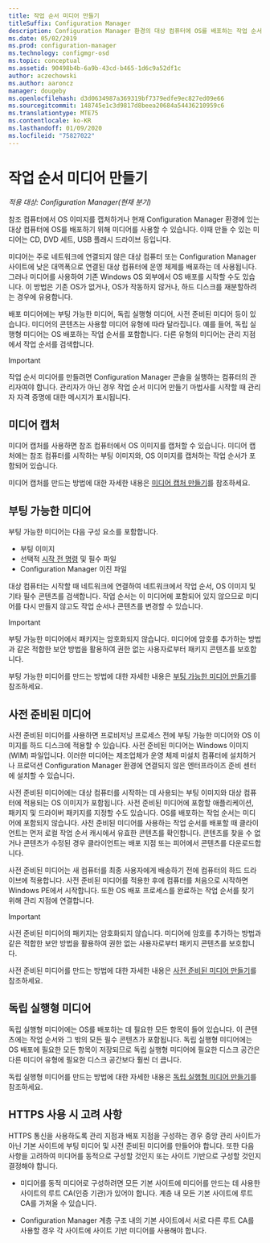 ```yaml
---
title: 작업 순서 미디어 만들기
titleSuffix: Configuration Manager
description: Configuration Manager 환경의 대상 컴퓨터에 OS를 배포하는 작업 순서 미디어를 만듭니다.
ms.date: 05/02/2019
ms.prod: configuration-manager
ms.technology: configmgr-osd
ms.topic: conceptual
ms.assetid: 90498b4b-6a9b-43cd-b465-1d6c9a52df1c
author: aczechowski
ms.author: aaroncz
manager: dougeby
ms.openlocfilehash: d3d0634987a369319bf7379edfe9ec827ed09e66
ms.sourcegitcommit: 148745e1c3d9817d8beea20684a54436210959c6
ms.translationtype: MTE75
ms.contentlocale: ko-KR
ms.lasthandoff: 01/09/2020
ms.locfileid: "75827022"
---
```

# <a name="create-task-sequence-media"></a>작업 순서 미디어 만들기

*적용 대상: Configuration Manager(현재 분기)*

참조 컴퓨터에서 OS 이미지를 캡처하거나 현재 Configuration Manager 환경에 있는 대상 컴퓨터에 OS를 배포하기 위해 미디어를 사용할 수 있습니다. 이때 만들 수 있는 미디어는 CD, DVD 세트, USB 플래시 드라이브 등입니다.  

미디어는 주로 네트워크에 연결되지 않은 대상 컴퓨터 또는 Configuration Manager 사이트에 낮은 대역폭으로 연결된 대상 컴퓨터에 운영 체제를 배포하는 데 사용됩니다. 그러나 미디어를 사용하여 기존 Windows OS 외부에서 OS 배포를 시작할 수도 있습니다. 이 방법은 기존 OS가 없거나, OS가 작동하지 않거나, 하드 디스크를 재분할하려는 경우에 유용합니다.  

배포 미디어에는 부팅 가능한 미디어, 독립 실행형 미디어, 사전 준비된 미디어 등이 있습니다. 미디어의 콘텐츠는 사용할 미디어 유형에 따라 달라집니다. 예를 들어, 독립 실행형 미디어는 OS 배포하는 작업 순서를 포함합니다. 다른 유형의 미디어는 관리 지점에서 작업 순서를 검색합니다.  

> [!IMPORTANT]  
> 작업 순서 미디어를 만들려면 Configuration Manager 콘솔을 실행하는 컴퓨터의 관리자여야 합니다. 관리자가 아닌 경우 작업 순서 미디어 만들기 마법사를 시작할 때 관리자 자격 증명에 대한 메시지가 표시됩니다.  


## <a name="BKMK_PlanCaptureMedia"></a> 미디어 캡처

미디어 캡처를 사용하면 참조 컴퓨터에서 OS 이미지를 캡처할 수 있습니다. 미디어 캡처에는 참조 컴퓨터를 시작하는 부팅 이미지와, OS 이미지를 캡처하는 작업 순서가 포함되어 있습니다.

미디어 캡처를 만드는 방법에 대한 자세한 내용은 [미디어 캡처 만들기](/sccm/osd/deploy-use/create-capture-media)를 참조하세요.  


## <a name="BKMK_PlanBootableMedia"></a> 부팅 가능한 미디어

부팅 가능한 미디어는 다음 구성 요소를 포함합니다.

- 부팅 이미지
- 선택적 [시작 전 명령](/sccm/osd/understand/prestart-commands-for-task-sequence-media) 및 필수 파일
- Configuration Manager 이진 파일

대상 컴퓨터는 시작할 때 네트워크에 연결하여 네트워크에서 작업 순서, OS 이미지 및 기타 필수 콘텐츠를 검색합니다. 작업 순서는 이 미디어에 포함되어 있지 않으므로 미디어를 다시 만들지 않고도 작업 순서나 콘텐츠를 변경할 수 있습니다.  

> [!IMPORTANT]  
> 부팅 가능한 미디어에서 패키지는 암호화되지 않습니다. 미디어에 암호를 추가하는 방법과 같은 적합한 보안 방법을 활용하여 권한 없는 사용자로부터 패키지 콘텐츠를 보호합니다.  

부팅 가능한 미디어를 만드는 방법에 대한 자세한 내용은 [부팅 가능한 미디어 만들기](/sccm/osd/deploy-use/create-bootable-media)를 참조하세요.  


## <a name="BKMK_PlanPrestagedMedia"></a> 사전 준비된 미디어

사전 준비된 미디어를 사용하면 프로비저닝 프로세스 전에 부팅 가능한 미디어와 OS 이미지를 하드 디스크에 적용할 수 있습니다. 사전 준비된 미디어는 Windows 이미지(WIM) 파일입니다. 이러한 미디어는 제조업체가 운영 체제 미설치 컴퓨터에 설치하거나 프로덕션 Configuration Manager 환경에 연결되지 않은 엔터프라이즈 준비 센터에 설치할 수 있습니다.  

사전 준비된 미디어에는 대상 컴퓨터를 시작하는 데 사용되는 부팅 이미지와 대상 컴퓨터에 적용되는 OS 이미지가 포함됩니다. 사전 준비된 미디어에 포함할 애플리케이션, 패키지 및 드라이버 패키지를 지정할 수도 있습니다. OS를 배포하는 작업 순서는 미디어에 포함되지 않습니다. 사전 준비된 미디어를 사용하는 작업 순서를 배포할 때 클라이언트는 먼저 로컬 작업 순서 캐시에서 유효한 콘텐츠를 확인합니다. 콘텐츠를 찾을 수 없거나 콘텐츠가 수정된 경우 클라이언트는 배포 지점 또는 피어에서 콘텐츠를 다운로드합니다.  

사전 준비된 미디어는 새 컴퓨터를 최종 사용자에게 배송하기 전에 컴퓨터의 하드 드라이브에 적용합니다. 사전 준비된 미디어를 적용한 후에 컴퓨터를 처음으로 시작하면 Windows PE에서 시작합니다. 또한 OS 배포 프로세스를 완료하는 작업 순서를 찾기 위해 관리 지점에 연결합니다.  

> [!IMPORTANT]  
> 사전 준비된 미디어의 패키지는 암호화되지 않습니다. 미디어에 암호를 추가하는 방법과 같은 적합한 보안 방법을 활용하여 권한 없는 사용자로부터 패키지 콘텐츠를 보호합니다.  

사전 준비된 미디어를 만드는 방법에 대한 자세한 내용은 [사전 준비된 미디어 만들기](/sccm/osd/deploy-use/create-prestaged-media)를 참조하세요.  


## <a name="BKMK_PlanStandaloneMedia"></a> 독립 실행형 미디어

독립 실행형 미디어에는 OS를 배포하는 데 필요한 모든 항목이 들어 있습니다. 이 콘텐츠에는 작업 순서와 그 밖의 모든 필수 콘텐츠가 포함됩니다. 독립 실행형 미디어에는 OS 배포에 필요한 모든 항목이 저장되므로 독립 실행형 미디어에 필요한 디스크 공간은 다른 미디어 유형에 필요한 디스크 공간보다 훨씬 더 큽니다.  

독립 실행형 미디어를 만드는 방법에 대한 자세한 내용은 [독립 실행형 미디어 만들기](/sccm/osd/deploy-use/create-stand-alone-media)를 참조하세요.  


## <a name="considerations-when-using-https"></a>HTTPS 사용 시 고려 사항

HTTPS 통신을 사용하도록 관리 지점과 배포 지점을 구성하는 경우 중앙 관리 사이트가 아닌 기본 사이트에 부팅 미디어 및 사전 준비된 미디어를 만들어야 합니다. 또한 다음 사항을 고려하여 미디어를 동적으로 구성할 것인지 또는 사이트 기반으로 구성할 것인지 결정해야 합니다.  

- 미디어를 동적 미디어로 구성하려면 모든 기본 사이트에 미디어를 만드는 데 사용한 사이트의 루트 CA(인증 기관)가 있어야 합니다. 계층 내 모든 기본 사이트에 루트 CA를 가져올 수 있습니다.  

- Configuration Manager 계층 구조 내의 기본 사이트에서 서로 다른 루트 CA를 사용할 경우 각 사이트에 사이트 기반 미디어를 사용해야 합니다.  
